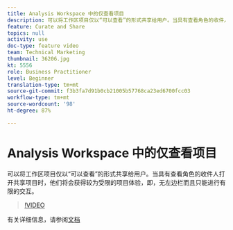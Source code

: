 ```yaml
---
title: Analysis Workspace 中的仅查看项目
description: 可以将工作区项目仅以“可以查看”的形式共享给用户。当具有查看角色的收件人打开共享项目时，他们将会获得较为受限的项目体验，即，无左边栏而且只能进行有限的交互。
feature: Curate and Share
topics: null
activity: use
doc-type: feature video
team: Technical Marketing
thumbnail: 36206.jpg
kt: 5556
role: Business Practitioner
level: Beginner
translation-type: tm+mt
source-git-commit: f3b3fa7d91b0cb21005b57768ca23ed6700fcc03
workflow-type: tm+mt
source-wordcount: '98'
ht-degree: 87%

---
```



# Analysis Workspace 中的仅查看项目

可以将工作区项目仅以“可以查看”的形式共享给用户。当具有查看角色的收件人打开共享项目时，他们将会获得较为受限的项目体验，即，无左边栏而且只能进行有限的交互。

>[!VIDEO](https://video.tv.adobe.com/v/36206/?quality=12&learn=on)

有关详细信息，请参阅[文档](https://docs.adobe.com/content/help/zh-Hans/analytics/analyze/analysis-workspace/curate-share/view-only-projects.html)
